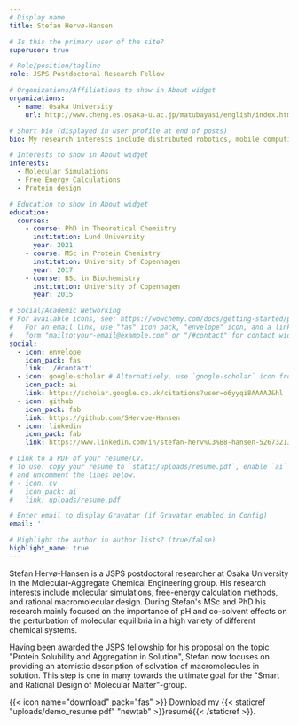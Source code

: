```yaml
---
# Display name
title: Stefan Hervø-Hansen

# Is this the primary user of the site?
superuser: true

# Role/position/tagline
role: JSPS Postdoctoral Research Fellow

# Organizations/Affiliations to show in About widget
organizations:
  - name: Osaka University
    url: http://www.cheng.es.osaka-u.ac.jp/matubayasi/english/index.html

# Short bio (displayed in user profile at end of posts)
bio: My research interests include distributed robotics, mobile computing and programmable matter.

# Interests to show in About widget
interests:
  - Molecular Simulations
  - Free Energy Calculations
  - Protein design

# Education to show in About widget
education:
  courses:
    - course: PhD in Theoretical Chemistry
      institution: Lund University
      year: 2021
    - course: MSc in Protein Chemistry
      institution: University of Copenhagen
      year: 2017
    - course: BSc in Biochemistry
      institution: University of Copenhagen
      year: 2015

# Social/Academic Networking
# For available icons, see: https://wowchemy.com/docs/getting-started/page-builder/#icons
#   For an email link, use "fas" icon pack, "envelope" icon, and a link in the
#   form "mailto:your-email@example.com" or "/#contact" for contact widget.
social:
  - icon: envelope
    icon_pack: fas
    link: '/#contact'
  - icon: google-scholar # Alternatively, use `google-scholar` icon from `ai` icon pack
    icon_pack: ai
    link: https://scholar.google.co.uk/citations?user=o6yyqi8AAAAJ&hl
  - icon: github
    icon_pack: fab
    link: https://github.com/SHervoe-Hansen
  - icon: linkedin
    icon_pack: fab
    link: https://www.linkedin.com/in/stefan-herv%C3%B8-hansen-526732134/

# Link to a PDF of your resume/CV.
# To use: copy your resume to `static/uploads/resume.pdf`, enable `ai` icons in `params.toml`,
# and uncomment the lines below.
# - icon: cv
#   icon_pack: ai
#   link: uploads/resume.pdf

# Enter email to display Gravatar (if Gravatar enabled in Config)
email: ''

# Highlight the author in author lists? (true/false)
highlight_name: true
---
```

Stefan Hervø-Hansen is a JSPS postdoctoral researcher at Osaka University in the Molecular-Aggregate Chemical Engineering group. His research interests include molecular simulations, free-energy calculation methods, and rational macromolecular design. During Stefan's MSc and PhD his research mainly focused on the importance of pH and co-solvent effects on the perturbation of molecular equilibria in a high variety of different chemical systems.

Having been awarded the JSPS fellowship for his proposal on the topic "Protein Solubility and Aggregation in Solution", Stefan now focuses on providing an atomistic description of solvation of macromolecules in solution. This step is one in many towards the ultimate goal for the "Smart and Rational Design of Molecular Matter"-group.

{{< icon name="download" pack="fas" >}} Download my {{< staticref "uploads/demo_resume.pdf" "newtab" >}}resumé{{< /staticref >}}.

